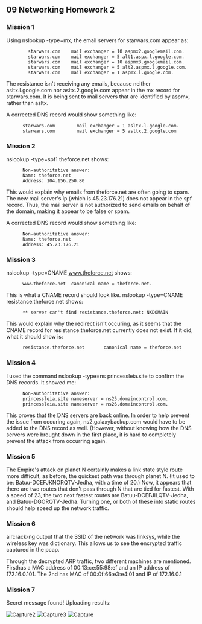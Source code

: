 ## 09 Networking Homework 2

### Mission 1

Using nslookup -type=mx, the email servers for starwars.com appear as:
          
            starwars.com	mail exchanger = 10 aspmx2.googlemail.com.
            starwars.com	mail exchanger = 5 alt1.aspx.l.google.com.
            starwars.com	mail exchanger = 10 aspmx3.googlemail.com.
            starwars.com	mail exchanger = 5 alt2.aspmx.l.google.com.
            starwars.com	mail exchanger = 1 aspmx.l.google.com.

The resistance isn't receiving any emails, because neither asltx.l.google.com nor asltx.2.google.com appear in the mx record for starwars.com. It is being sent to mail servers that are identified by aspmx, rather than asltx. 

A corrected DNS record would show something like:

          starwars.com        mail exchanger = 1 asltx.l.google.com.
          starwars.com        mail exchanger = 5 asltx.2.google.com

### Mission 2

nslookup -type=spf1 theforce.net shows:

          Non-authoritative answer:
          Name:	theforce.net
          Address: 104.156.250.80

This would explain why emails from theforce.net are often going to spam. The new mail server's ip (which is 45.23.176.21) does not appear in the spf record. Thus, the mail server is not authorized to send emails on behalf of the domain, making it appear to be false or spam.

A corrected DNS record would show something like:

          Non-authoritative answer:
          Name:	theforce.net
          Address: 45.23.176.21

### Mission 3

nslookup -type=CNAME www.theforce.net shows:

          www.theforce.net	canonical name = theforce.net.

This is what a CNAME record should look like. nslookup -type=CNAME resistance.theforce.net shows:

          ** server can't find resistance.theforce.net: NXDOMAIN

This would explain why the redirect isn't occuring, as it seems that the CNAME record for resistance.theforce.net currently does not exist. If it did, what it should show is:

          resistance.theforce.net       canonical name = theforce.net

### Mission 4

I used the command nslookup -type=ns princessleia.site to confirm the DNS records. It showed me:

          Non-authoritative answer:
          princessleia.site	nameserver = ns25.domaincontrol.com.
          princessleia.site	nameserver = ns26.domaincontrol.com.

This proves that the DNS servers are back online. In order to help prevent the issue from occuring again, ns2.galaxybackup.com would have to be added to the DNS record as well. (However, without knowing how the DNS servers were brought down in the first place, it is hard to completely prevent the attack from occurring again.

### Mission 5

The Empire's attack on planet N certainly makes a link state style route more difficult, as before, the quickest path was through planet N. (It used to be: Batuu-DCEFJKNORQTV-Jedha, with a time of 20.) Now, it appears that there are two routes that don't pass through N that are tied for fastest. With a speed of 23, the two next fastest routes are Batuu-DCEFJILQTV-Jedha, and Batuu-DGORQTV-Jedha. Turning one, or both of these into static routes should help speed up the network traffic.

### Mission 6

aircrack-ng output that the SSID of the network was linksys, while the wireless key was dictionary. This allows us to see the encrypted traffic captured in the pcap.

Through the decrypted ARP traffic, two different machines are mentioned. Firsthas a MAC address of 00:13:ce:55:98:ef and an IP address of 172.16.0.101. The 2nd has MAC of 00:0f:66:e3:e4:01 and IP of 172.16.0.1

### Mission 7

Secret message found! Uploading results:

![Capture2](https://user-images.githubusercontent.com/73720578/156902866-daba446d-882c-45fc-81ca-226b050fb90e.PNG)
![Capture3](https://user-images.githubusercontent.com/73720578/156902869-652a546e-9550-4dd5-ba59-bc64d5148bf7.PNG)
![Capture](https://user-images.githubusercontent.com/73720578/156902870-6e1f039a-6408-458b-aef4-f55316c84e43.PNG)

